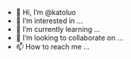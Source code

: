 - 👋 Hi, I’m @katoluo
- 👀 I’m interested in ...
- 🌱 I’m currently learning ...
- 💞️ I’m looking to collaborate on ...
- 📫 How to reach me ...

<!---
katoluo/katoluo is a ✨ special ✨ repository because its `README.md` (this file) appears on your GitHub profile.
You can click the Preview link to take a look at your changes.
--->
